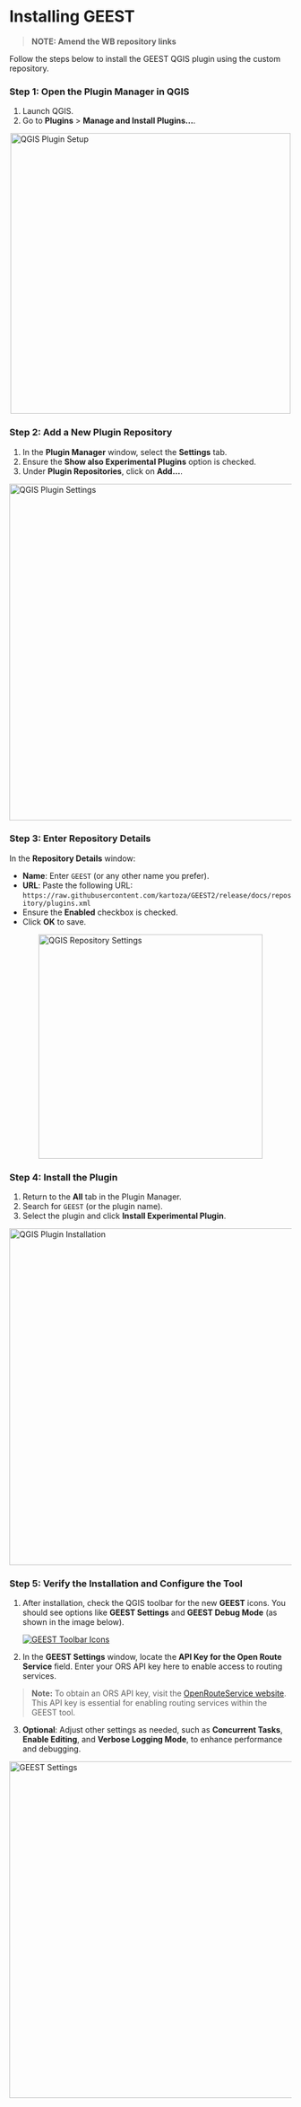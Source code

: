 # Installing GEEST
>**NOTE: Amend the WB repository links**

Follow the steps below to install the GEEST QGIS plugin using the custom repository.

### Step 1: Open the Plugin Manager in QGIS

1. Launch QGIS.
2. Go to **Plugins** > **Manage and Install Plugins…**.

<a href="https://github.com/elbeejay/draft-docs/raw/main/docs/images/new%20images/plugins.JPG" target="_blank">
  <img src="https://github.com/elbeejay/draft-docs/raw/main/docs/images/new%20images/plugins.JPG" alt="QGIS Plugin Setup" width="500" style="display: block; margin-left: auto; margin-right: auto;" title="Click to enlarge">
</a>


### Step 2: Add a New Plugin Repository

1. In the **Plugin Manager** window, select the **Settings** tab.
2. Ensure the **Show also Experimental Plugins** option is checked.
3. Under **Plugin Repositories**, click on **Add…**.

<a href="https://github.com/elbeejay/draft-docs/raw/main/docs/images/new%20images/plugins%20settings.jpg" target="_blank">
  <img src="https://github.com/elbeejay/draft-docs/raw/main/docs/images/new%20images/plugins%20settings.jpg" alt="QGIS Plugin Settings" width="600" style="display: block; margin-left: auto; margin-right: auto;" title="Click to enlarge">
</a>


### Step 3: Enter Repository Details

In the **Repository Details** window:

- **Name**: Enter `GEEST` (or any other name you prefer).
- **URL**: Paste the following URL:  
  `https://raw.githubusercontent.com/kartoza/GEEST2/release/docs/repository/plugins.xml`
- Ensure the **Enabled** checkbox is checked.
- Click **OK** to save.

<a href="https://github.com/elbeejay/draft-docs/raw/main/docs/images/new%20images/repository.jpg" target="_blank">
  <img src="https://github.com/elbeejay/draft-docs/raw/main/docs/images/new%20images/repository.jpg" alt="QGIS Repository Settings" width="400" style="display: block; margin-left: auto; margin-right: auto;" title="Click to enlarge">
</a>




### Step 4: Install the Plugin

1. Return to the **All** tab in the Plugin Manager.
2. Search for `GEEST` (or the plugin name).
3. Select the plugin and click **Install Experimental Plugin**.

<a href="https://github.com/elbeejay/draft-docs/raw/main/docs/images/new%20images/install.jpg" target="_blank">
  <img src="https://github.com/elbeejay/draft-docs/raw/main/docs/images/new%20images/install.jpg" alt="QGIS Plugin Installation" width="600" style="display: block; margin-left: auto; margin-right: auto;" title="Click to enlarge">
</a>



### Step 5: Verify the Installation and Configure the Tool

1. After installation, check the QGIS toolbar for the new **GEEST** icons. You should see options like **GEEST Settings** and **GEEST Debug Mode** (as shown in the image below).

   [![GEEST Toolbar Icons](https://github.com/elbeejay/draft-docs/raw/main/docs/images/new%20images/icons.jpg)](https://github.com/elbeejay/draft-docs/raw/main/docs/images/new%20images/icons.jpg "Click to enlarge")

2. In the **GEEST Settings** window, locate the **API Key for the Open Route Service** field. Enter your ORS API key here to enable access to routing services.

> **Note:** To obtain an ORS API key, visit the [OpenRouteService website](https://openrouteservice.org/). This API key is essential for enabling routing services within the GEEST tool.


3. **Optional**: Adjust other settings as needed, such as **Concurrent Tasks**, **Enable Editing**, and **Verbose Logging Mode**, to enhance performance and debugging.


<a href="https://github.com/elbeejay/draft-docs/raw/main/docs/images/new%20images/geest%20settings.jpg" target="_blank">
  <img src="https://github.com/elbeejay/draft-docs/raw/main/docs/images/new%20images/geest%20settings.jpg" alt="GEEST Settings" width="600" style="display: block; margin-left: auto; margin-right: auto;" title="Click to enlarge">
</a>


